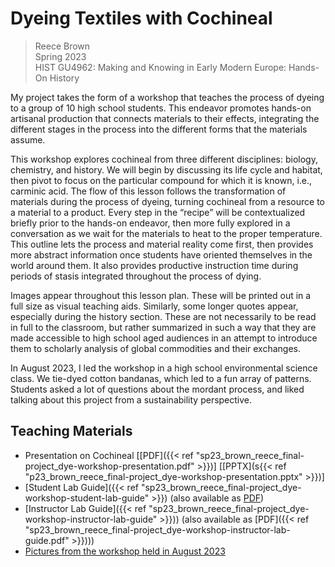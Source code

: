 # Dyeing Textiles with Cochineal
> Reece Brown<br>
> Spring 2023<br>
> HIST GU4962: Making and Knowing in Early Modern Europe: Hands-On History<br>

My project takes the form of a workshop that teaches the process of dyeing to a group of 10 high school students. This endeavor promotes hands-on artisanal production that connects materials to their effects, integrating the different stages in the process into the different forms that the materials assume. 

This workshop explores cochineal from three different disciplines: biology, chemistry, and history. We will begin by discussing its life cycle and habitat, then pivot to focus on the particular compound for which it is known, i.e., carminic acid. The flow of this lesson follows the transformation of materials during the process of dyeing, turning cochineal from a resource to a material to a product. Every step in the “recipe” will be contextualized briefly prior to the hands-on endeavor, then more fully explored in a conversation as we wait for the materials to heat to the proper temperature. This outline lets the process and material reality come first, then provides more abstract information once students have oriented themselves in the world around them.  It also provides productive instruction time during periods of stasis integrated throughout the process of dying. 

Images appear throughout this lesson plan. These will be printed out in a full size as visual teaching aids. Similarly, some longer quotes appear, especially during the history section. These are not necessarily to be read in full to the classroom, but rather summarized in such a way that they are made accessible to high school aged audiences in an attempt to introduce them to scholarly analysis of global commodities and their exchanges. 

In August 2023, I led the workshop in a high school environmental science class. We tie-dyed cotton bandanas, which led to a fun array of patterns. Students asked a lot of questions about the mordant process, and liked talking about this project from a sustainability perspective. 

## Teaching Materials
- Presentation on Cochineal [[PDF]({{< ref "sp23_brown_reece_final-project_dye-workshop-presentation.pdf" >}})] [[PPTX](s{{< ref "p23_brown_reece_final-project_dye-workshop-presentation.pptx" >}})]
- [Student Lab Guide]({{< ref "sp23_brown_reece_final-project_dye-workshop-student-lab-guide" >}}) (also available as [PDF](sp23_brown_reece_final-project_dye-workshop-student-lab-guide.pdf))
- [Instructor Lab Guide]({{< ref "sp23_brown_reece_final-project_dye-workshop-instructor-lab-guide" >}})) (also available as [PDF]({{< ref "sp23_brown_reece_final-project_dye-workshop-instructor-lab-guide.pdf" >}})))
- [Pictures from the workshop held in August 2023](https://photos.google.com/share/AF1QipPQ-ckzEr4N6hcVK2boj-QeGYtMzrFdKhrt0fgxMf7iBe-v1HOC3bSXoPVSoiF-IQ?key=akFJYk94VHdoRmxCeUphaGJzY3pxRnRWYW9NRVdn)

